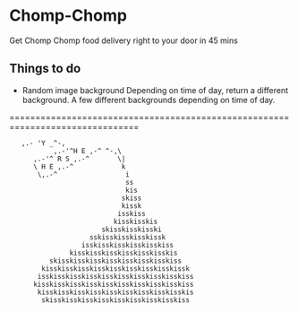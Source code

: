 Chomp-Chomp
===========

Get Chomp Chomp food delivery right to your door in 45 mins


## Things to do

* Random image background
Depending on time of day, return a different background. 
A few different backgrounds depending on time of day.

===============================================================================


       ,.- 'Y _^-,
               ,.-'^H E ,-^ ^-,\
          ,.-'^ R S ,.-^       \|
          \ H E ,.-^            k
           \,.-^                 i
                                 ss
                                 kis
                                skiss
                                kissk
                               isskiss
                              kisskisskis
                           skisskisskisski
                        sskisskisskisskissk
                      isskisskisskisskisskiss
                   kisskisskisskisskisskisskis
              skisskisskisskisskisskisskisskiss
            kisskisskisskisskisskisskisskisskissk
           isskisskisskisskisskisskisskisskisskiss
          kisskisskisskisskisskisskisskisskisskiss
           kisskisskisskisskisskisskisskisskisskis
            skisskisskisskisskisskisskisskisskiss